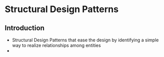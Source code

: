 # Structural Design Patterns

## Introduction
- Structural Design Patterns that ease the design by identifying a simple way to realize relationships among entities
- 